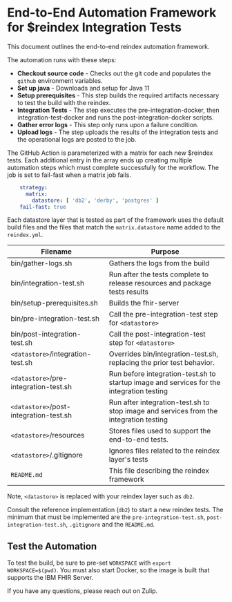 # End-to-End Automation Framework for $reindex Integration Tests

This document outlines the end-to-end reindex automation framework. 

The automation runs with these steps: 

- **Checkout source code** - Checks out the git code and populates the `github` environment variables.
- **Set up java** - Downloads and setup for Java 11
- **Setup prerequisites** - This step builds the required artifacts necessary to test the build with the reindex. 
- **Integration Tests** - The step executes the pre-integration-docker, then integration-test-docker and runs the post-integration-docker scripts.
- **Gather error logs** - This step only runs upon a failure condition. 
- **Upload logs** - The step uploads the results of the integration tests and the operational logs are posted to the job. 

The GitHub Action is parameterized with a matrix for each new $reindex tests. Each additional entry in the array ends up creating multiple automation steps which must complete successfully for the workflow. The job is set to fail-fast when a matrix job fails.

``` yaml
    strategy:
      matrix:
        datastore: [ 'db2', 'derby', 'postgres' ]
    fail-fast: true
```

Each datastore layer that is tested as part of the framework uses the default build files and the files that match the `matrix.datastore` name added to the `reindex.yml`.

|Filename|Purpose|
|----------|----------------|
|bin/gather-logs.sh|Gathers the logs from the build|
|bin/integration-test.sh|Run after the tests complete to release resources and package tests results|
|bin/setup-prerequisites.sh|Builds the fhir-server|
|bin/pre-integration-test.sh|Call the pre-integration-test step for `<datastore>`|
|bin/post-integration-test.sh|Call the post-integration-test step for `<datastore>`|
|`<datastore>`/integration-test.sh|Overrides bin/integration-test.sh, replacing the prior test behavior.|
|`<datastore>`/pre-integration-test.sh|Run before integration-test.sh to startup image and services for the integration testing|
|`<datastore>`/post-integration-test.sh|Run after integration-test.sh to stop image and services from the integration testing|
|`<datastore>`/resources| Stores files used to support the end-to-end tests. |
|`<datastore>`/.gitignore|Ignores files related to the reindex layer's tests|
|`README.md`|This file describing the reindex framework|

Note, `<datastore>` is replaced with your reindex layer such as `db2`. 

Consult the reference implementation (`db2`) to start a new reindex tests. The minimum that must be implemented are the `pre-integration-test.sh`, `post-integration-test.sh`, `.gitignore` and the `README.md`.

## Test the Automation

To test the build, be sure to pre-set `WORKSPACE` with `export WORKSPACE=$(pwd)`.
You must also start Docker, so the image is built that supports the IBM FHIR Server.

If you have any questions, please reach out on Zulip.